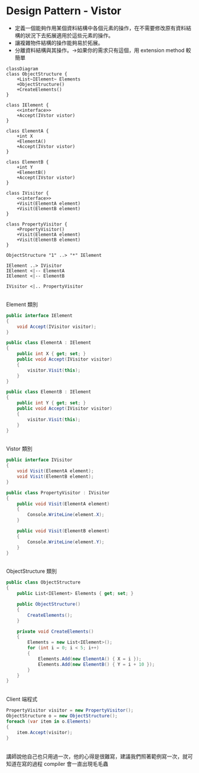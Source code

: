 # Design Pattern - Vistor

+ 定義一個能夠作用某個資料結構中各個元素的操作，在不需要修改原有資料結構的狀況下去拓展適用於這些元素的操作。
+ 讓複雜物件結構的操作能夠易於拓展。
+ 分離資料結構與其操作。→如果你的需求只有這個，用 extension method 較簡單

```mermaid
classDiagram
class ObjectStructure {
    +List~IElement~ Elements
    +ObjectStructure()
    +CreateElements()
}

class IElement {
    <<interface>>
    +Accept(IVstor vistor)
}

class ElementA {
    +int X
    +ElementA()
    +Accept(IVstor vistor)
}

class ElementB {
    +int Y
    +ElementB()
    +Accept(IVstor vistor)
}

class IVisitor {
    <<interface>>
    +Visit(ElementA element)
    +Visit(ElementB element)
}

class PropertyVisitor {
    +PropertyVisitor()
    +Visit(ElementA element)
    +Visit(ElementB element)
}

ObjectStructure "1" ..> "*" IElement

IElement ..> IVisitor
IElement <|-- ElementA
IElement <|-- ElementB

IVisitor <|.. PropertyVisitor
```

<br/>Element 類別
```csharp
public interface IElement
{
    void Accept(IVisitor visitor);
}

public class ElementA : IElement
{
    public int X { get; set; }
    public void Accept(IVisitor visitor)
    {
        visitor.Visit(this);
    }
}

public class ElementB : IElement
{
    public int Y { get; set; }
    public void Accept(IVisitor visitor)
    {
        visitor.Visit(this);
    }
}
```

<br/>Vistor 類別
```csharp
public interface IVisitor
{
    void Visit(ElementA element);
    void Visit(ElementB element);
}

public class PropertyVisitor : IVisitor
{
    public void Visit(ElementA element)
    {
        Console.WriteLine(element.X);
    }

    public void Visit(ElementB element)
    {
        Console.WriteLine(element.Y);
    }
}
```

<br/>ObjectStructure 類別
```csharp
public class ObjectStructure
{
    public List<IElement> Elements { get; set; }

    public ObjectStructure()
    {
        CreateElements();
    }

    private void CreateElements()
    {
        Elements = new List<IElement>();
        for (int i = 0; i < 5; i++)
        {
            Elements.Add(new ElementA() { X = i });
            Elements.Add(new ElementB() { Y = i + 10 });
        }
    }
}
```

<br/>Client 端程式
```csharp
PropertyVisitor visitor = new PropertyVisitor();
ObjectStructure o = new ObjectStructure();
foreach (var item in o.Elements)
{
    item.Accept(visitor);
}
```

<br/>講師說他自己也只用過一次，他的心得是很難寫，建議我們照著範例寫一次，就可知道在寫的過程 compiler 會一直出現毛毛蟲
